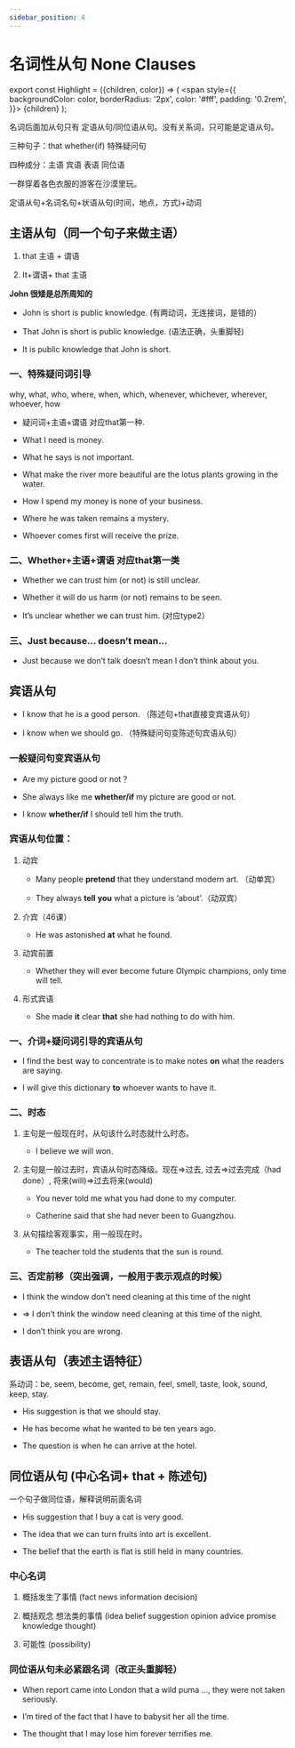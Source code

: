 ```yaml
---
sidebar_position: 4
---
```


# 名词性从句 None Clauses

export const Highlight = ({children, color}) => (
  <span
    style={{
      backgroundColor: color,
      borderRadius: '2px',
      color: '#fff',
      padding: '0.2rem',
    }}>
    {children}
  </span>
);

名词后面加从句只有 定语从句/同位语从句。没有关系词，只可能是定语从句。

三种句子：<Highlight color="#1877F2">that</Highlight> <Highlight color="#1877F2">whether(if)</Highlight> <Highlight color="#1877F2">特殊疑问句</Highlight>

四种成分：<Highlight color="#1877F2">主语</Highlight> <Highlight color="#1877F2">宾语</Highlight> <Highlight color="#1877F2">表语</Highlight> <Highlight color="#1877F2">同位语</Highlight>

<Highlight color="#25c2a0">一群穿着各色衣服的</Highlight>游客<Highlight color="#25c2a0">在沙漠里</Highlight>玩。

定语从句+名词名句+状语从句(时间，地点，方式)+动词

## 主语从句（同一个句子来做主语）

1. <Highlight color="#1877F2">that 主语</Highlight> + 谓语

2. It+谓语+ <Highlight color="#1877F2">that 主语</Highlight>

**John 很矮是总所周知的**

- <Highlight color="#25c2a0">John is short</Highlight> is public knowledge. (有两动词，无连接词，是错的）

- <Highlight color="#1877F2">That</Highlight> <Highlight color="#25c2a0">John is short</Highlight> is public knowledge. (语法正确，头重脚轻)

- <Highlight color="#25c2a0">It</Highlight> is public knowledge <Highlight color="#25c2a0">that John is short</Highlight>.

### 一、特殊疑问词引导 

why, what, who, where, when, which, whenever, whichever, wherever, whoever, how

- <Highlight color="#1877F2">疑问词+主语+谓语</Highlight> 对应that第一种.

- <Highlight color="#25c2a0">What I need</Highlight> is money.

- <Highlight color="#25c2a0">What he says</Highlight> is not important.

- <Highlight color="#25c2a0">What make the river more beautiful</Highlight> are the lotus plants growing in the water.

- <Highlight color="#25c2a0">How I spend my money</Highlight> is none of your business.

- <Highlight color="#25c2a0">Where he was taken</Highlight> remains a mystery.

- <Highlight color="#25c2a0">Whoever comes first</Highlight> will receive the prize.


### 二、Whether+主语+谓语 对应that第一类

- Whether we can trust him (or not) is still unclear.

- Whether it will do us harm (or not) remains to be seen.

- It’s unclear whether we can trust him. (对应type2）

### 三、Just because… doesn’t mean…

- Just because we don’t talk doesn’t mean I don’t think about you.


## 宾语从句

- I know <Highlight color="#25c2a0">that he is a good person</Highlight>. （陈述句+that直接变宾语从句）

- I know <Highlight color="#25c2a0">when we should go</Highlight>. （特殊疑问句变陈述句宾语从句）

### 一般疑问句变宾语从句

- Are my picture good or not？

- She always like me <Highlight color="#25c2a0">**whether/if** my picture are good or not</Highlight>.

- I know <Highlight color="#25c2a0">**whether/if** I should tell him the truth</Highlight>.

### 宾语从句位置：

1. 动宾

	- Many people **pretend** <Highlight color="#25c2a0">that they understand modern art</Highlight>. （动单宾）

	- They always **tell** **you** <Highlight color="#25c2a0">what a picture is ‘about’</Highlight>.（动双宾）

2. 介宾（46课）

	- He was astonished **at** <Highlight color="#25c2a0">what he found</Highlight>.

3. 动宾前置

	- Whether they will ever become future Olympic champions, only time will tell.

4. 形式宾语

	- She made **it** clear **that** she had nothing to do with him.

### 一、介词+疑问词引导的宾语从句

- I find <Highlight color="#25c2a0">the best way to concentrate</Highlight> is to make notes **on** <Highlight color="#25c2a0">what the readers are saying</Highlight>.

- I will give this dictionary **to** <Highlight color="#25c2a0">whoever wants to have it</Highlight>.

### 二、时态
1. 主句是一般现在时，从句该什么时态就什么时态。

	- I believe we will won.

2. 主句是一般过去时，宾语从句时态降级。现在=&gt;过去,  过去=&gt;过去完成（had done）, 将来(will)=&gt;过去将来(would)

	- You never told me what you had done to my computer.

	- Catherine said that she had never been to Guangzhou.

3. 从句描绘客观事实，用一般现在时。

	- The teacher told the 	students that the sun is round.

### 三、否定前移（突出强调，一般用于表示观点的时候）
- I think the window don’t need cleaning at this time of the night 
- =&gt; I don’t think the window need cleaning at this time of the night.

- I don’t think you are wrong.


## 表语从句（表述主语特征）

系动词：be, seem, become, get, remain, feel, smell, taste, look, sound, keep, stay.

- His suggestion is <Highlight color="#25c2a0">that we should stay</Highlight>.

- He has become <Highlight color="#25c2a0">what he wanted to be ten years ago</Highlight>.

- The question is <Highlight color="#25c2a0">when he can arrive at the hotel</Highlight>.

## 同位语从句 (中心名词+ that + 陈述句)

一个句子做同位语，解释说明前面名词

- His suggestion <Highlight color="#25c2a0">that I buy a cat</Highlight> is very good.

- The idea <Highlight color="#25c2a0">that we can turn fruits into art</Highlight> is excellent.

- The belief <Highlight color="#25c2a0">that the earth is flat</Highlight> is still held in many countries.

### 中心名词

1. 概括发生了事情 (fact news information decision)

2. 概括观念 想法类的事情 (idea belief suggestion opinion advice promise knowledge thought)

3. 可能性 (possibility)

### 同位语从句未必紧跟名词（改正头重脚轻）

- When report came into London <Highlight color="#25c2a0">that a wild puma …</Highlight>, they were not taken seriously.

- I’m tired of the fact <Highlight color="#25c2a0">that I have to babysit her all the time</Highlight>.

- The thought that I may lose him forever terrifies me.
